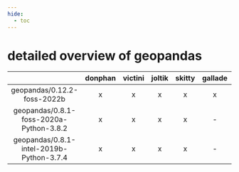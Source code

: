 ```yaml
---
hide:
  - toc
---
```


detailed overview of geopandas
==============================

| |donphan|victini|joltik|skitty|gallade|accelgor|swalot|doduo|
| :---: | :---: | :---: | :---: | :---: | :---: | :---: | :---: | :---: |
|geopandas/0.12.2-foss-2022b|x|x|x|x|x|x|x|x|
|geopandas/0.8.1-foss-2020a-Python-3.8.2|x|x|x|x|-|-|x|x|
|geopandas/0.8.1-intel-2019b-Python-3.7.4|x|x|x|x|-|-|-|-|
